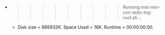 * >>>>>>>>> Running inst-min-con-auto-log-root.sh ...
  * Disk size = 886932K. Space Used = 16K. Runtime = 00:00:00:00.
